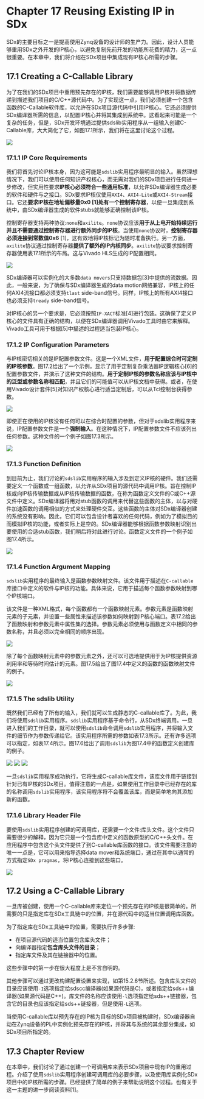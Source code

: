 # Chapter 17 Reusing Existing IP in SDx
SDx的主要目标之一是提高使用Zynq设备的设计师的生产力。因此，设计人员能够重用SDx之外开发的IP核心，以避免复制先前开发的功能所花费的精力，这一点很重要。在本章中，我们将介绍在SDx项目中集成现有IP核心所需的步骤。

## 17.1  Creating a C-Callable Library
为了在我们的SDx项目中重用预先存在的IP核，我们需要能够调用IP核并将数据传递到描述我们项目的C/C++源代码中。为了实现这一点，我们必须创建一个包含函数的C-Callable软件库，以允许在SDx项目源代码中引用IP核心。它还必须提供SDx编译器所需的信息，以配置IP核心并将其集成到系统中。这看起来可能是一个复杂的任务，但是，SDx开发环境通过提供sdslib实用程序从一组输入创建C-Callable库，大大简化了它，如图17.1所示，我们将在这里讨论这个过程。

![](../images/17-1.png)
### 17.1.1  IP Core Requirements
我们将首先讨论IP核本身，因为这可能是`sdslib`实用程序最明显的输入。虽然理想情况下，我们可以使用任何知识产权核心，而无需对我们的SDx项目进行任何进一步修改，但实用性要求**IP核心必须符合一些通用标准**，以允许SDx编译器生成必要的软件和硬件与之接口。SDx要求IP核仅使用`AXI4`、`AXI4-Lite`或`AXI4-Stream`接口。它还**要求IP核在地址偏移量0x0 [1]处有一个控制寄存器**，以便一旦集成到系统中，由SDx编译器生成的软件stubs就能够正确控制该IP核。

控制寄存器支持两种协议:`none`和`axilite`。`none`协议应该**用于从上电开始持续运行并且不需要通过控制寄存器进行额外同步的IP核**。当使用`none`协议时，**控制寄存器必须连接到常数值0x6** [1]，这有效地将IP核标记为随时准备执行。另一方面，`axilite`协议通过控制寄存器**提供了额外的IP内核同步**。`axilite`协议要求控制寄存器使用表17.1所示的布局。这与Vivado HLS生成的IP配置相同。

![](../images/t17-1.png)

SDx编译器可以实例化的大多数`data movers`只支持数据包[3]中提供的流数据。因此，一般来说，为了确保与SDx编译器生成的data motion网络兼容，IP核上的任何AXI4流接口都必须支持`tlast` side-band信号。同样，IP核上的所有AXI4接口也必须支持`tready` side-band信号。

对IP核心的另一个要求是，它必须按照`IP-XACT`标准[4]进行包装。这确保了定义IP核心的文件具有正确的结构，以便在SDx编译器调用Vivado工具时由它来解释。Vivado工具可用于根据[5]中描述的过程适当包装IP核心。
### 17.1.2  IP Configuration Parameters
与IP核密切相关的是IP配置参数文件。这是一个XML文件，**用于配置综合时可定制的IP核参数**。图17.2给出了一个示例，显示了用于定制复杂乘法器IP逻辑核心[6]的配置参数文件，并演示了这种文件的结构。**用于定制IP核的参数名称应该与IP核中的泛型或参数名称相匹配**，并且它们的可能值可以从IP核文档中获得。或者，在使用Vivado设计套件[5]对知识产权核心进行适当定制后，可以从Tcl控制台获得参数。

![](../images/17-2.png)

即使正在使用的IP核没有任何可以在综合时配置的参数，但对于sdslib实用程序来说，IP配置参数文件是一个**强制输入**。在这种情况下，IP配置参数文件不应该列出任何参数。这种文件的一个例子如图17.3所示。

![](../images/17-3.png)

### 17.1.3  Function Definition
到目前为止，我们讨论的`sdslib`实用程序的输入涉及到定义IP核的硬件。我们还需要定义一个函数或一组函数，以允许从SDx项目的源代码中调用IP核。旨在控制IP核或向IP核传输数据或从IP核传输数据的函数，在称为函数定义文件的C或C++源文件中定义。SDx编译器将用对stub函数的调用来代替这些函数的主体，以与对硬件加速函数的调用相似的方式来处理硬件交互。这些函数的主体对SDx编译器创建的系统没有影响。因此，它们可以包含设计者喜欢的任何代码，例如为了模拟目的而模拟IP核的功能，或者实际上是空的。SDx编译器能够根据函数参数映射识别出要使用的合适stub函数，我们稍后将对此进行讨论。函数定义文件的一个例子如图17.4所示。

![](../images/17-4.png)

### 17.1.4  Function Argument Mapping
`sdslib`实用程序的最终输入是函数参数映射文件。该文件用于描述在`C-callable`库接口中定义的软件与IP核的功能。具体来说，它用于描述每个函数参数映射到哪个IP核端口。

该文件是一种XML格式，每个函数都有一个函数映射元素。参数元素是函数映射元素的子元素，并设置一些属性来描述该参数如何映射到IP核心端口。表17.2给出了函数映射和参数元素中属性集的选择。参数元素必须使用与函数定义中相同的参数名称，并且必须以完全相同的顺序出现。

![](../images/t17-2.png)

除了每个函数映射元素中的参数元素之外，还可以可选地提供用于为IP核提供资源利用率和等待时间估计的元素。图17.5给出了图17.4中定义的函数的函数映射文件的例子。

![](../images/17-5.png)

### 17.1.5  The sdslib Utility
既然我们已经有了所有的输入，我们就可以生成静态的C-callable库了。为此，我们将使用`sdslib`实用程序。`sdslib`实用程序基于命令行，从SDx终端调用。一旦进入我们的工作目录，就可以使用`sdslib`命令调用`sdslib`实用程序，并将输入文件的细节作为参数传递给它。该实用程序所需的参数如表17.3所示。还有许多选项可以指定，如表17.4所示。图17.6给出了调用`sdslib`为图17.4中的函数定义创建库的例子。

![](../images/t17-3.png)
![](../images/t17-4.png)
![](../images/17-6.png)

一旦`sdslib`实用程序成功执行，它将生成C-callable库文件，该库文件用于链接到针对已有IP核的SDx项目。值得注意的一点是，如果使用工作目录中已经存在的库的名称调用`sdslib`实用程序，该实用程序将不会覆盖该库，而是简单地向其添加新的函数。
### 17.1.6  Library Header File
要使用`sdslib`实用程序创建的可调用库，还需要一个文件:库头文件。这个文件只需要很少的解释，因为它只是一个包含库中定义的函数原型的C/C++头文件。在应用程序中包含这个头文件提供了到C-callable库函数的接口。该文件需要注意的唯一一点是，它可以用来指导选择data mover和系统端口，通过在其中以通常的方式指定`SDx pragmas`，将IP核心连接到这些端口。

![](../images/17-7.png)

## 17.2  Using a C-Callable Library
一旦库被创建，使用一个C-callable库来定位一个预先存在的IP核是很简单的。所需要的只是指定库在SDx工具链中的位置，并在源代码中的适当位置调用库函数。

为了指定库在SDx工具链中的位置，需要执行许多步骤:
- 在项目源代码的适当位置包含库头文件；
- 向编译器指定**包含库头文件的目录**；
- 指定库文件及其在链接器中的位置。

这些步骤中的第一步在很大程度上是不言自明的。

其他步骤可以通过更改构建配置设置来实现，如第15.2.6节所述。包含库头文件的目录应该使用`-I`选项指定给sdscc编译器(如果源代码是C)，或者指定给sds++编译器(如果源代码是C++)。库文件的名称应该使用`-l`选项指定给sds++链接器，包含它的目录也应该指定给sds++链接器，但是使用`-L`选项。

当使用C-callable库以预先存在的IP核为目标的SDx项目被构建时，SDx编译器自动在Zynq设备的PL中实例化预先存在的IP核，并将其与系统的其余部分集成，如SDx项目所指定的。
## 17.3  Chapter Review
在本章中，我们讨论了通过创建一个可调用库来表示SDx项目中现有IP的重用过程。介绍了使用`sdslib`实用程序创建可调用库的必要步骤，以及使用库实例化SDx项目中的IP核所需的步骤。已经提供了简单的例子来帮助说明这个过程。也有关于这一主题的进一步阅读资料[1]。